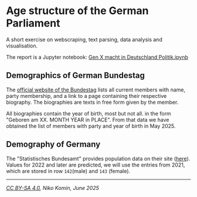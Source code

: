 # Age structure of the German Parliament

A short exercise on webscraping, text parsing, data analysis and visualisation.

The report is a Jupyter notebook: [Gen X macht in Deutschland Politik.ipynb](https://github.com/nikomin/Gen-X-im-Deutschen-Bundestag/blob/main/Gen%20X%20macht%20die%20Politik.ipynb)


## Demographics of German Bundestag

The [official website of the Bundestag](https://www.bundestag.de/abgeordnete) lists all current members with name, party membership, and a link to a page containing their respective biography. The biographies are texts in free form given by the member.

All biographies contain the year of birth, most but not all. in the form "Geboren am XX. MONTH YEAR in PLACE". From that data we have obtained the list of members with party and year of birth in May 2025.


## Demography of Germany

The "Statistisches Bundesamt" provides population data on their site ([here](https://service.destatis.de/bevoelkerungspyramide/)). Values for 2022 and later are predicted, we will use the entries from 2021, which are stored in row `142`(male) and `143` (female).

---

*[CC BY-SA 4.0](https://creativecommons.org/licenses/by-sa/4.0/), Niko Komin, June 2025*

